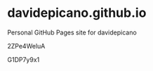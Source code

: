 # davidepicano.github.io
Personal GitHub Pages site for davidepicano














































2ZPe4WeluA

G1DP7y9x1
